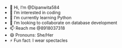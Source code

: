 - 👋 Hi, I’m @Dipanwita584
- 👀 I’m interested in coding
- 🌱 I’m currently learning Python 
- 💞️ I’m looking to collaborate on database development 
- 📫  Reach me @8918037318
- 😄 Pronouns: She/Her
- ⚡ Fun fact: I wear spectacles 

<!---
Dipanwita584/Dipanwita584 is a ✨ special ✨ repository because its `README.md` (this file) appears on your GitHub profile.
You can click the Preview link to take a look at your changes.
--->
